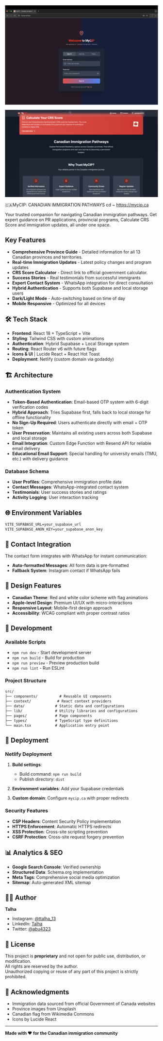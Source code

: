 ![MyCIP login page](loginPage.png)




![MyCIP HomePage Screenshot](homePage.png)







🇨🇦MyCIP: CANADIAN IMMIGRATION PATHWAYS cd ~ https://mycip.ca

Your trusted companion for navigating Canadian immigration pathways. Get expert guidance on PR applications, provincial programs, Calculate CRS Score and immigration updates, all under one space.

## Key Features

- **Comprehensive Province Guide** - Detailed information for all 13 Canadian provinces and territories.
- **Real-time Immigration Updates** - Latest policy changes and program updates
- **CRS Score Calculator** - Direct link to official government calculator.
- **Success Stories** - Real testimonials from successful immigrants
- **Expert Contact System** - WhatsApp integration for direct consultation
- **Hybrid Authentication** - Supports both Supabase and local storage users
- **Dark/Light Mode** - Auto-switching based on time of day
- **Mobile Responsive** - Optimized for all devices

## 🛠️ Tech Stack

- **Frontend**: React 18 + TypeScript + Vite
- **Styling**: Tailwind CSS with custom animations
- **Authentication**: Hybrid Supabase + Local Storage system
- **Routing**: React Router v6 with future flags
- **Icons & UI** | Lucide React + React Hot Toast
- **Deployment**: Netlify (custom domain via godaddy)

## 🏗️ Architecture

### Authentication System
- **Token-Based Authentication**: Email-based OTP system with 6-digit verification codes
- **Hybrid Approach**: Tries Supabase first, falls back to local storage for offline functionality
- **No Sign-Up Required**: Users authenticate directly with email + OTP token
- **User Preservation**: Maintains all existing users across both Supabase and local storage
- **Email Integration**: Custom Edge Function with Resend API for reliable email delivery
- **Educational Email Support**: Special handling for university emails (TMU, etc.) with delivery guidance

### Database Schema
- **User Profiles**: Comprehensive immigration profile data
- **Contact Messages**: WhatsApp-integrated contact system
- **Testimonials**: User success stories and ratings
- **Activity Logging**: User interaction tracking



## 🌐 Environment Variables

```env
VITE_SUPABASE_URL=your_supabase_url
VITE_SUPABASE_ANON_KEY=your_supabase_anon_key
```

## 📱 Contact Integration

The contact form integrates with WhatsApp for instant communication:
- **Auto-formatted Messages**: All form data is pre-formatted
- **Fallback System**: Instagram contact if WhatsApp fails

## 🎨 Design Features

- **Canadian Theme**: Red and white color scheme with flag animations
- **Apple-level Design**: Premium UI/UX with micro-interactions
- **Responsive Layout**: Mobile-first design approach
- **Accessibility**: WCAG compliant with proper contrast ratios

## 🔧 Development

### Available Scripts

- `npm run dev` - Start development server
- `npm run build` - Build for production
- `npm run preview` - Preview production build
- `npm run lint` - Run ESLint

### Project Structure

```
src/
├── components/          # Reusable UI components
├── context/            # React context providers
├── data/              # Static data and configurations
├── lib/               # Utility libraries and configurations
├── pages/             # Page components
├── types/             # TypeScript type definitions
└── main.tsx           # Application entry point
```

## 🚀 Deployment

### Netlify Deployment

1. **Build settings**:
   - Build command: `npm run build`
   - Publish directory: `dist`

2. **Environment variables**: Add your Supabase credentials

3. **Custom domain**: Configure `mycip.ca` with proper redirects

### Security Features

- **CSP Headers**: Content Security Policy implementation
- **HTTPS Enforcement**: Automatic HTTPS redirects
- **XSS Protection**: Cross-site scripting prevention
- **CSRF Protection**: Cross-site request forgery prevention

## 📊 Analytics & SEO

- **Google Search Console**: Verified ownership
- **Structured Data**: Schema.org implementation
- **Meta Tags**: Comprehensive social media optimization
- **Sitemap**: Auto-generated XML sitemap


## 👨‍💻 Author

**Talha**
- Instagram: [@ttalha_13](https://www.instagram.com/ttalha_13/)
- LinkedIn: [Talha](https://www.linkedin.com/in/talha-806869188/)
- Twitter: [@abu4323](https://x.com/abu4323)

## 📄 License

This project is **proprietary** and not open for public use, distribution, or modification.  
All rights are reserved by the author.  
Unauthorized copying or reuse of any part of this project is strictly prohibited.



## 🙏 Acknowledgments

- Immigration data sourced from official Government of Canada websites
- Province images from Unsplash
- Canadian flag from Wikimedia Commons
- Icons by Lucide React

---

**Made with ❤️ for the Canadian immigration community**
